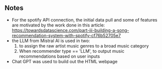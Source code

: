 ## Notes
- For the spotify API connection, the initial data pull and some of features are motivated by the work done in this article: https://towardsdatascience.com/part-iii-building-a-song-recommendation-system-with-spotify-cf76b52705e7
- the LLM from Mistral AI is used in two:
  1. to assign the raw artist music genres to a broad music category
  2. When recommender type == 'LLM', to output music recommendations based on user inputs
- Chat GPT was used to build out the HTML webpage
   
